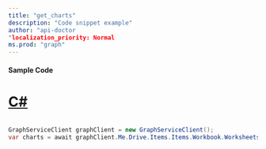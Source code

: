 ```yaml
---
title: "get_charts"
description: "Code snippet example" 
author: "api-doctor
"localization_priority: Normal
ms.prod: "graph"
--- 
```

#### Sample Code
# [C#](#tab/Csharp)

```C#

GraphServiceClient graphClient = new GraphServiceClient();
var charts = await graphClient.Me.Drive.Items.Items.Workbook.Worksheets.Worksheets.Charts.Request().GetAsync();

```